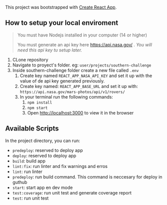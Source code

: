 
This project was bootstrapped with [Create React App](https://github.com/facebook/create-react-app).


## How to setup your local enviroment

> You must have Nodejs installed in your computer (14 or higher)
>
> You must generate an api key here https://api.nasa.gov/ . *You will need this api key tu setup later.*

1. CLone repository
2. Navigate to proyect's folder. eg: `user/projects/southern-challenge`
3. Inside southern-challenge folder create a new file called `.env`
   1. Create key named `REACT_APP_NASA_API_KEY` and set it up with the value of de api key generated previously.
   2. Create key named: `REACT_APP_BASE_URL` and set it up with: `https://api.nasa.gov/mars-photos/api/v1/rovers/`
   3. In your terminal run the following commands:
      1. `npm install`
      2. `npm start`
      3. Open [http://localhost:3000](http://localhost:3000) to view it in the browser



## Available Scripts

In the project directory, you can run:

- `predeploy`: reserved to deploy app
- `deploy`: reserved to deploy app
- `build`: build app
- `lint:fix`: run linter and fix warnings and erros
- `lint`: run linter
- `predeploy`: run build command. This command is neccesary for deploy in guthub
- `start`: start app en dev mode
- `test:coverage`: run unit test and generate coverage report
- `test`: run unit test

